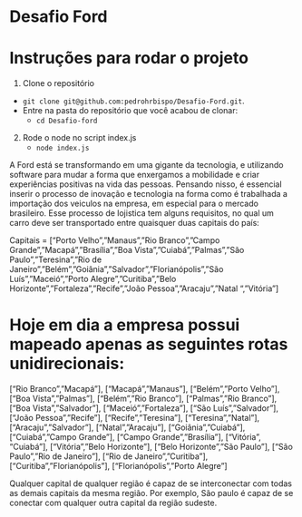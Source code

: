# Desafio Ford
# Instruções para rodar o projeto

1. Clone o repositório
  * `git clone git@github.com:pedrohrbispo/Desafio-Ford.git`.
  * Entre na pasta do repositório que você acabou de clonar:
    * `cd Desafio-ford`

2. Rode o node no script index.js
    * `node index.js`

A Ford está se transformando em uma gigante da tecnologia, e utilizando software para mudar a
forma que enxergamos a mobilidade e criar experiências positivas na vida das pessoas. Pensando
nisso, é essencial inserir o processo de inovação e tecnologia na forma como é trabalhada a
importação dos veiculos na empresa, em especial para o mercado brasileiro. Esse processo de
lojistica tem alguns requisitos, no qual um carro deve ser transportado entre quaisquer duas
capitais do país:

Capitais = [“Porto Velho”,”Manaus”,”Rio Branco”,”Campo Grande”,”Macapá”,”Brasília”,”Boa
Vista”,”Cuiabá”,”Palmas”,”São Paulo”,”Teresina”,”Rio de
Janeiro”,”Belém”,”Goiânia”,”Salvador”,”Florianópolis”,”São Luís”,”Maceió”,”Porto
Alegre”,”Curitiba”,”Belo Horizonte”,”Fortaleza”,”Recife”,”João Pessoa”,”Aracaju”,”Natal “,”Vitória”]

# Hoje em dia a empresa possui mapeado apenas as seguintes rotas unidirecionais:

[“Rio Branco”,”Macapá”], [“Macapá”,”Manaus”], [“Belém”,”Porto Velho”], [“Boa
Vista”,”Palmas”], [“Belém”,”Rio Branco”], [“Palmas”,”Rio Branco”], [“Boa
Vista”,”Salvador”], [“Maceió”,”Fortaleza”], [“São Luís”,”Salvador”], [“João
Pessoa”,”Recife”], [“Recife”,”Teresina”], [“Teresina”,”Natal”], [“Aracaju”,”Salvador”],
[“Natal”,”Aracaju”], [“Goiânia”,”Cuiabá”], [“Cuiabá”,”Campo Grande”], [“Campo
Grande”,”Brasília”], [“Vitória”, “Cuiabá”], [“Vitória”,”Belo Horizonte”], [“Belo
Horizonte”,”São Paulo”], [“São Paulo”,”Rio de Janeiro”], [“Rio de Janeiro”,”Curitiba”],
[“Curitiba”,”Florianópolis”], [“Florianópolis”,”Porto Alegre”]

Qualquer capital de qualquer região é capaz de se interconectar com todas as demais capitais da
mesma região. Por exemplo, São paulo é capaz de se conectar com qualquer outra capital da
região sudeste.